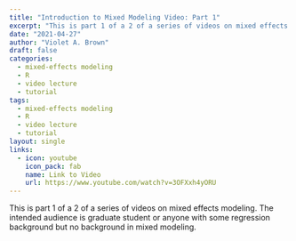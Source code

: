 ```yaml
---
title: "Introduction to Mixed Modeling Video: Part 1"
excerpt: "This is part 1 of a 2 of a series of videos on mixed effects modeling. The intended audience is graduate student or anyone with some regression background but no background in mixed modeling."
date: "2021-04-27"
author: "Violet A. Brown"
draft: false
categories:
  - mixed-effects modeling
  - R
  - video lecture
  - tutorial
tags:
  - mixed-effects modeling
  - R
  - video lecture
  - tutorial
layout: single
links:
  - icon: youtube
    icon_pack: fab
    name: Link to Video
    url: https://www.youtube.com/watch?v=3OFXxh4yORU
---
```


This is part 1 of a 2 of a series of videos on mixed effects modeling. The intended audience is graduate student or anyone with some regression background but no background in mixed modeling.
